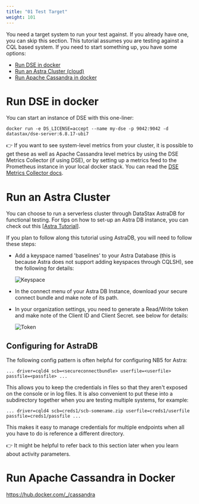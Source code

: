 ```yaml
---
title: "01 Test Target"
weight: 101
---
```


You need a target system to run your test against. If you already have one, you can skip this 
section. This tutorial assumes you are testing against a CQL based system. If you need to start 
something up, you have some options:

- [Run DSE in docker](#run-dse-in-docker)
- [Run an Astra Cluster (cloud)](#run-an-astra-cluster)
- [Run Apache Cassandra in docker](#run-apache-cassandra-in-docker)

# Run DSE in docker

You can start an instance of DSE with this one-liner:

    docker run -e DS_LICENSE=accept --name my-dse -p 9042:9042 -d datastax/dse-server:6.8.17-ubi7

👉 If you want to see system-level metrics from your cluster, it is possible to get these as
well as Apache Cassandra level metrics by using the DSE Metrics Collector (if using DSE), or
by setting up a metrics feed to the Prometheus instance in your local docker stack. You can
read the
[DSE Metrics Collector docs](https://docs.datastax.com/en/monitoring/doc/monitoring/metricsCollector/mcExportMetricsDocker.html).

# Run an Astra Cluster

You can choose to run a serverless cluster through DataStax AstraDB for functional 
testing. For tips on how to set-up an Astra DB instance, you can check out this 
[[Astra Tutorial](https://github.com/datastaxdevs/workshop-intro-to-cassandra#2-create-a-table)].

If you plan to follow along this tutorial using AstraDB, you will need to follow these steps:
- Add a keyspace named 'baselines' to your Astra Database (this is because Astra does not 
  support adding keyspaces through CQLSH), see the following for details:

  ![Keyspace](../keyspace.png)

- In the connect menu of your Astra DB Instance, download your secure connect bundle and make note of its path.

- In your organization settings, you need to generate a Read/Write token and make note of the Client ID and Client Secret.
  see below for details:

  ![Token](../token.png)

## Configuring for AstraDB

The following config pattern is often helpful for configuring NB5 for Astra:

```
... driver=cqld4 scb=<secureconnectbundle> userfile=<userfile> passfile=<passfile> ...
```

This allows you to keep the credentials in files so that they aren't exposed on the console or 
in log files. It is also convenient to put these into a subdirectory together when you are 
testing multiple systems, for example:

```
... driver=cqld4 scb=creds1/scb-somename.zip userfile=creds1/userfile passfile=creds1/passfile ...
```

This makes it easy to manage credentials for multiple endpoints when all you have to do is 
reference a different directory.

👉 It might be helpful to refer back to this section later when you learn about activity parameters.

# Run Apache Cassandra in Docker

https://hub.docker.com/_/cassandra



